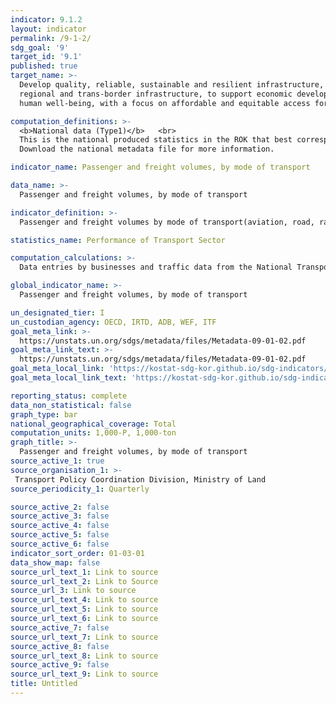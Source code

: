 ```yaml
---
indicator: 9.1.2
layout: indicator
permalink: /9-1-2/
sdg_goal: '9'
target_id: '9.1'
published: true
target_name: >-
  Develop quality, reliable, sustainable and resilient infrastructure, including
  regional and trans-border infrastructure, to support economic development and
  human well-being, with a focus on affordable and equitable access for all

computation_definitions: >-
  <b>National data (Type1)</b>   <br>
  This is the national produced statistics in the ROK that best corresponds to the definition of UN SDGs indicators. <br>
  Download the national metadata file for more information.

indicator_name: Passenger and freight volumes, by mode of transport

data_name: >-
  Passenger and freight volumes, by mode of transport

indicator_definition: >-
  Passenger and freight volumes by mode of transport(aviation, road, railway, shipping, and subway)

statistics_name: Performance of Transport Sector

computation_calculations: >-
  Data entries by businesses and traffic data from the National Transport Survey

global_indicator_name: >-
  Passenger and freight volumes, by mode of transport

un_designated_tier: I
un_custodian_agency: OECD, IRTD, ADB, WEF, ITF
goal_meta_link: >-
  https://unstats.un.org/sdgs/metadata/files/Metadata-09-01-02.pdf   
goal_meta_link_text: >-
  https://unstats.un.org/sdgs/metadata/files/Metadata-09-01-02.pdf   
goal_meta_local_link: 'https://kostat-sdg-kor.github.io/sdg-indicators/public/data/Metadata-09-01-02_ENG.pdf'
goal_meta_local_link_text: 'https://kostat-sdg-kor.github.io/sdg-indicators/public/data/Metadata-09-01-02_ENG.pdf'

reporting_status: complete
data_non_statistical: false
graph_type: bar
national_geographical_coverage: Total
computation_units: 1,000-P, 1,000-ton 
graph_title: >-
  Passenger and freight volumes, by mode of transport
source_active_1: true
source_organisation_1: >-
 Transport Policy Coordination Division, Ministry of Land
source_periodicity_1: Quarterly

source_active_2: false
source_active_3: false
source_active_4: false
source_active_5: false
source_active_6: false
indicator_sort_order: 01-03-01
data_show_map: false
source_url_text_1: Link to source
source_url_text_2: Link to Source
source_url_3: Link to source
source_url_text_4: Link to source
source_url_text_5: Link to source
source_url_text_6: Link to source
source_active_7: false
source_url_text_7: Link to source
source_active_8: false
source_url_text_8: Link to source
source_active_9: false
source_url_text_9: Link to source
title: Untitled
---
```

